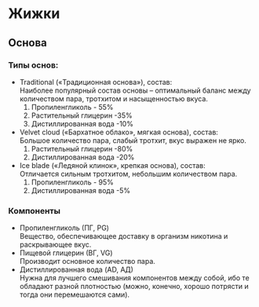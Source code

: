 # Жижки

## Оcнова

### Типы основ:
* Traditional («Традиционная основа»), состав:  
Наиболее популярный состав основы – оптимальный баланс между количеством пара, тротхитом и насыщенностью вкуса.  
  1. Пропиленгликоль - 55% 
  2. Растительный глицерин -35% 
  3. Дистиллированная вода -10% 
* Velvet cloud («Бархатное облако», мягкая основа), состав:  
Большое количество пара, слабый тротхит, вкус выражен не ярко.  
  1. Растительный глицерин -80% 
  2. Дистиллированная вода -20% 
* Ice blade («Ледяной клинок», крепкая основа), состав:  
Отличается сильным тротхитом, небольшим количеством пара.  
  1. Пропиленгликоль - 95% 
  2. Дистиллированная вода -5% 

### Компоненты
* Пропиленгликоль (ПГ, PG)  
Вещество, обеспечивающее доставку в организм никотина и раскрывающее вкус.
* Пищевой глицерин (ВГ, VG)  
Производит основное количество пара.
* Дистиллированная вода (AD, АД)  
Нужна для лучшего смешивания компонентов между собой, ибо те обладают разной плотностью (можно, конечно, хорошо потрясти и тогда они перемешаются сами).
